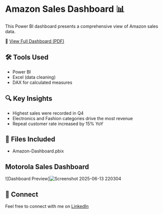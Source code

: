 # Amazon Sales Dashboard 📊

This Power BI dashboard presents a comprehensive view of Amazon sales data.

📄 [View Full Dashboard (PDF)](file:///C:/Users/Swaraj/Downloads/Amazon%20sales%20dashboard.pdf)

## 🛠 Tools Used
- Power BI
- Excel (data cleaning)
- DAX for calculated measures

## 🔍 Key Insights
- Highest sales were recorded in Q4
- Electronics and Fashion categories drive the most revenue
- Repeat customer rate increased by 15% YoY

## 📂 Files Included
- Amazon-Dashboard.pbix
  
## Motorola Sales Dashboard

![Dashboard Preview]![Screenshot 2025-06-13 220304](https://github.com/user-attachments/assets/7bfe8d20-24e2-48f7-ab2b-9e6b07a600e1)

## 🔗 Connect
Feel free to connect with me on [LinkedIn]([https://www.linkedin.com/in/swaraj-borhade-921a411a4/](https://www.linkedin.com/in/swaraj-borhade-921a411a4/))

